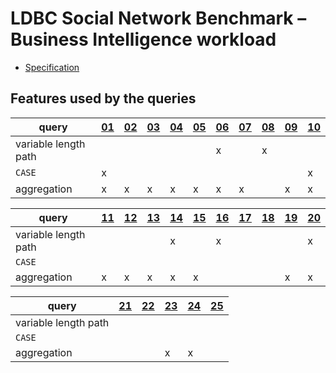 # LDBC Social Network Benchmark – Business Intelligence workload

* [Specification](http://wiki.ldbcouncil.org/display/TUC/Business+Intelligence+Workload)

## Features used by the queries

| query                 | [01](bi-1.cypher) | [02](bi-2.cypher) | [03](bi-3.cypher) | [04](bi-4.cypher) | [05](bi-5.cypher) | [06](bi-6.cypher) | [07](bi-7.cypher) | [08](bi-8.cypher) | [09](bi-9.cypher) | [10](bi-10.cypher) |
| --------------------- | --- | --- | --- | --- | --- | --- | --- | --- | --- | --- |
| variable length path  |     |     |     |     |     | x   |     | x   |     |     |
| `CASE`                | x   |     |     |     |     |     |     |     |     | x   |
| aggregation           | x   | x   | x   | x   | x   | x   | x   |     | x   | x   |


| query                 | [11](bi-11.cypher) | [12](bi-12.cypher) | [13](bi-13.cypher) | [14](bi-14.cypher) | [15](bi-15.cypher) | [16](bi-16.cypher) | [17](bi-17.cypher) | [18](bi-18.cypher) | [19](bi-19.cypher) | [20](bi-20.cypher) |
| --------------------- | --- | --- | --- | --- | --- | --- | --- | --- | --- | --- |
| variable length path  |     |     |     | x   |     | x   |     |     |     | x   |
| `CASE`                |     |     |     |     |     |     |     |     |     |     |
| aggregation           | x   | x   | x   | x   | x   |     |     |     | x   | x   |


| query                 | [21](bi-21.cypher) | [22](bi-22.cypher) | [23](bi-23.cypher) | [24](bi-24.cypher) | [25](bi-25.cypher) |
| --------------------- | --- | --- | --- | --- | --- |
| variable length path  |     |     |     |     |     |
| `CASE`                |     |     |     |     |     |
| aggregation           |     |     | x   | x   |     |
